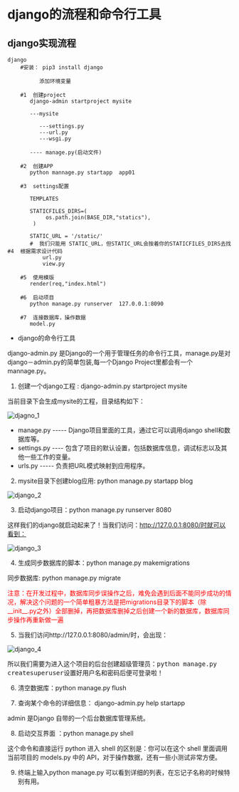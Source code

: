 # django的流程和命令行工具

## django实现流程

```shell
django
    #安装： pip3 install django

          添加环境变量

    #1  创建project
       django-admin startproject mysite

       ---mysite

          ---settings.py
          ---url.py
          ---wsgi.py

       ---- manage.py(启动文件)  

    #2  创建APP       
       python mannage.py startapp  app01

    #3  settings配置

       TEMPLATES

       STATICFILES_DIRS=(
            os.path.join(BASE_DIR,"statics"),
        )

       STATIC_URL = '/static/'
       #  我们只能用 STATIC_URL，但STATIC_URL会按着你的STATICFILES_DIRS去找#4  根据需求设计代码
           url.py
           view.py

    #5  使用模版
       render(req,"index.html")   

    #6  启动项目
       python manage.py runserver  127.0.0.1:8090

    #7  连接数据库，操作数据
       model.py
```

- django的命令行工具

django-admin.py 是Django的一个用于管理任务的命令行工具，manage.py是对django－admin.py的简单包装,每一个Django Project里都会有一个mannage.py。

1. 创建一个django工程 : django-admin.py startproject mysite

当前目录下会生成mysite的工程，目录结构如下：

![djagno_1](https://pic.amfc.ltd/learn/python/django/django_1.png)

- manage.py ----- Django项目里面的工具，通过它可以调用django shell和数据库等。
- settings.py ---- 包含了项目的默认设置，包括数据库信息，调试标志以及其他一些工作的变量。
- urls.py ----- 负责把URL模式映射到应用程序。

2. mysite目录下创建blog应用: python manage.py startapp blog

![django_2](https://pic.amfc.ltd/learn/python/django/django_2.png)

3. 启动django项目：python manage.py runserver 8080

这样我们的django就启动起来了！当我们访问：http://127.0.0.1:8080/时就可以看到：

![django_3](https://pic.amfc.ltd/learn/python/django/django_3.png)

4. 生成同步数据库的脚本：python manage.py makemigrations  

同步数据库:  python manage.py migrate   

<font color=#ff0000> 注意：在开发过程中，数据库同步误操作之后，难免会遇到后面不能同步成功的情况，解决这个问题的一个简单粗暴方法是把migrations目录下的脚本（除\_\_init\_\_.py之外）全部删掉，再把数据库删掉之后创建一个新的数据库，数据库同步操作再重新做一遍</font>

5. 当我们访问http://127.0.0.1:8080/admin/时，会出现：

![django_4](https://pic.amfc.ltd/learn/python/django/django_4.png)

所以我们需要为进入这个项目的后台创建超级管理员：<kbd>python manage.py createsuperuser</kbd>设置好用户名和密码后便可登录啦！

6. 清空数据库：python manage.py flush

7. 查询某个命令的详细信息： django-admin.py  help  startapp

admin 是Django 自带的一个后台数据库管理系统。

8. 启动交互界面 ：python manage.py  shell

这个命令和直接运行 python 进入 shell 的区别是：你可以在这个 shell 里面调用当前项目的 models.py 中的 API，对于操作数据，还有一些小测试非常方便。

9. 终端上输入python manage.py 可以看到详细的列表，在忘记子名称的时候特别有用。
